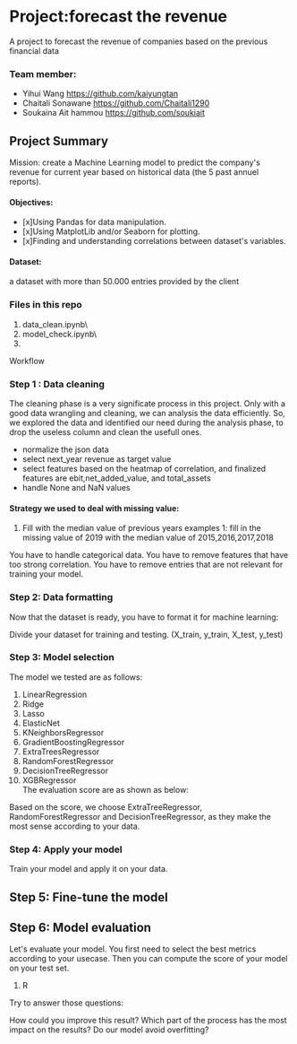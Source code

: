 # Project:forecast the revenue
A project to forecast the revenue of companies based on the previous financial data

### Team member:

* Yihui Wang  https://github.com/kaiyungtan
* Chaitali Sonawane https://github.com/Chaitali1290
* Soukaina Ait hammou  https://github.com/soukiait


## Project Summary
Mission: create a Machine Learning model to predict the company's revenue for current year based on historical data (the 5 past annuel reports).

#### Objectives:

- [x]Using Pandas for data manipulation.
- [x]Using MatplotLib and/or Seaborn for plotting.
- [x]Finding and understanding correlations between dataset's variables.

#### Dataset: 
a dataset with more than 50.000 entries provided by the client


### Files in this repo
1. data_clean.ipynb\
2. model_check.ipynb\
3. 

Workflow

### Step 1 : Data cleaning

The cleaning phase is a very significate process in this project. Only with a good data wrangling and cleaning, we can analysis the data efficiently. So, we explored the data and identified our need during the analysis phase, to drop the useless column and clean the usefull ones.

* normalize the json data
* select next_year revenue as target value
* select features based on the heatmap of correlation, and finalized features are ebit,net_added_value, and total_assets
* handle None and NaN values
#### Strategy we used to deal with missing value:
1. Fill with the median value of previous years
examples 1:
fill in the missing value of 2019 with the median value of 2015,2016,2017,2018




You have to handle categorical data.
You have to remove features that have too strong correlation.
You have to remove entries that are not relevant for training your model.

### Step 2: Data formatting

Now that the dataset is ready, you have to format it for machine learning:

Divide your dataset for training and testing. (X_train, y_train, X_test, y_test)

### Step 3: Model selection

The model we tested are as follows:
1. LinearRegression
2. Ridge 
3. Lasso
3. ElasticNet
4. KNeighborsRegressor
5. GradientBoostingRegressor
6. ExtraTreesRegressor
7. RandomForestRegressor
8. DecisionTreeRegressor
9. XGBRegressor\
The evaluation score are as shown as below:

Based on the score, we choose ExtraTreeRegressor, RandomForestRegressor and DecisionTreeRegressor, as they make the most sense according to your data.

### Step 4: Apply your model

Train your model and apply it on your data.

## Step 5: Fine-tune the model


## Step 6: Model evaluation

Let's evaluate your model. You first need to select the best metrics according to your usecase. Then you can compute the score of your model on your test set.

1. R

Try to answer those questions:

How could you improve this result?
Which part of the process has the most impact on the results?
Do our model avoid overfitting?